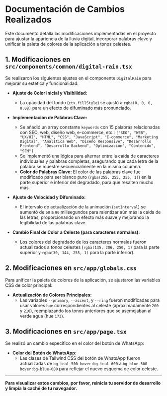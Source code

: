 # Documentación de Cambios Realizados

Este documento detalla las modificaciones implementadas en el proyecto para ajustar la apariencia de la lluvia digital, incorporar palabras clave y unificar la paleta de colores de la aplicación a tonos celestes.

## 1. Modificaciones en `src/components/common/digital-rain.tsx`

Se realizaron los siguientes ajustes en el componente `DigitalRain` para mejorar su estética y funcionalidad:

*   **Ajuste de Color Inicial y Visibilidad:**
    *   La opacidad del fondo (`ctx.fillStyle`) se ajustó a `rgba(0, 0, 0, 0.08)` para un efecto de difuminado más pronunciado.

*   **Implementación de Palabras Clave:**
    *   Se añadió un array constante `keywords` con 15 palabras relacionadas con SEO, web, diseño web, e-commerce, etc.: `["SEO", "WEB", "UX/UI", "HTML", "CSS", "JavaScript", "E-commerce", "Marketing Digital", "Analítica Web", "Diseño Responsive", "Desarrollo Frontend", "Desarrollo Backend", "Optimización", "Contenido", "SEM"]`.
    *   Se implementó una lógica para alternar entre la caída de caracteres individuales y palabras completas, asegurando que cada letra de la palabra se muestre secuencialmente en la misma columna.
    *   **Color de Palabras Clave:** El color de las palabras clave fue modificado para ser blanco puro (`rgba(255, 255, 255, 1)`) en la parte superior e inferior del degradado, para que resalten mucho más.

*   **Ajuste de Velocidad y Difuminado:**
    *   El intervalo de actualización de la animación (`setInterval`) se aumentó de `60` a `90` milisegundos para ralentizar aún más la caída de las letras, proporcionando un efecto más suave y mejorando la legibilidad de las palabras clave.

*   **Cambio Final de Color a Celeste (para caracteres normales):**
    *   Los colores del degradado de los caracteres normales fueron actualizados a tonos celestes (`rgba(135, 206, 250, 1)` para la parte superior y `rgba(30, 144, 255, 1)` para la parte inferior).

## 2. Modificaciones en `src/app/globals.css`

Para unificar la paleta de colores de la aplicación, se ajustaron las variables CSS de color principal:

*   **Actualización de Colores Principales:**
    *   Las variables `--primary`, `--accent`, y `--ring` fueron modificadas para usar valores `hue` correspondientes al celeste (aproximadamente `200` y `210`), reemplazando los tonos anteriores que se asemejaban al verde agua (hue `173`).

## 3. Modificaciones en `src/app/page.tsx`

Se realizó un cambio específico en el color del botón de WhatsApp:

*   **Color del Botón de WhatsApp:**
    *   Las clases de Tailwind CSS del botón de WhatsApp fueron actualizadas de `bg-teal-500 hover:bg-teal-600` a `bg-blue-500 hover:bg-blue-600` para reflejar el nuevo esquema de color celeste.

---

**Para visualizar estos cambios, por favor, reinicia tu servidor de desarrollo y limpia la caché de tu navegador.**